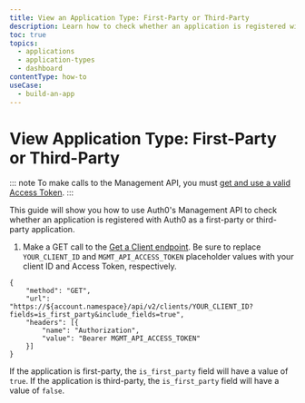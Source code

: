 ```yaml
---
title: View an Application Type: First-Party or Third-Party
description: Learn how to check whether an application is registered with Auth0 as a first-party or third-party app.
toc: true
topics:
  - applications
  - application-types
  - dashboard
contentType: how-to
useCase:
  - build-an-app
---
```

# View Application Type: First-Party or Third-Party

::: note
To make calls to the Management API, you must [get and use a valid Access Token](/api/management/v2/tokens).
:::

This guide will show you how to use Auth0's Management API to check whether an application is registered with Auth0 as a first-party or third-party application.

1. Make a GET call to the [Get a Client endpoint](/api/management/v2#!/Clients/get_clients_by_id). Be sure to replace `YOUR_CLIENT_ID` and `MGMT_API_ACCESS_TOKEN` placeholder values with your client ID and Access Token, respectively.

```har
{
	"method": "GET",
	"url": "https://${account.namespace}/api/v2/clients/YOUR_CLIENT_ID?fields=is_first_party&include_fields=true",
	"headers": [{
		"name": "Authorization",
		"value": "Bearer MGMT_API_ACCESS_TOKEN"
	}]
}
```

If the application is first-party, the `is_first_party` field will have a value of `true`. If the application is third-party, the `is_first_party` field will have a value of `false`.
